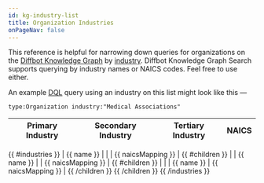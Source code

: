 ```yaml
---
id: kg-industry-list
title: Organization Industries
onPageNav: false
---
```


This reference is helpful for narrowing down queries for organizations on the [Diffbot Knowledge Graph](dql-quickstart) by [industry](kg-ont-organization#industries). Diffbot Knowledge Graph Search supports querying by industry names or NAICS codes. Feel free to use either.

An example [DQL](dql-index) query using an industry on this list might look like this —

```
type:Organization industry:"Medical Associations"
```

| Primary Industry    | Secondary Industry | Tertiary Industry | NAICS         |
| ------------------- | ------------------ | ----------------- | ------------------ |
{{ #industries }}
| {{ name }}          |                    |                   | {{ naicsMapping }} |
{{ #children }}
|                     | {{ name }}         |                   | {{ naicsMapping }} |
{{ #children }}
|                     |                    | {{ name }}        | {{ naicsMapping }} |
{{ /children }}
{{ /children }}
{{ /industries }}

<style>
/* Hides the Right-Hand Secondary Nav for a Full Width Industry Table */
.onPageNav {
    display: none;
}
/* Hides the Unnecessary Prev/Next Buttons for this Reference Doc */
.docs-prevnext {
    display: none;
}
</style>